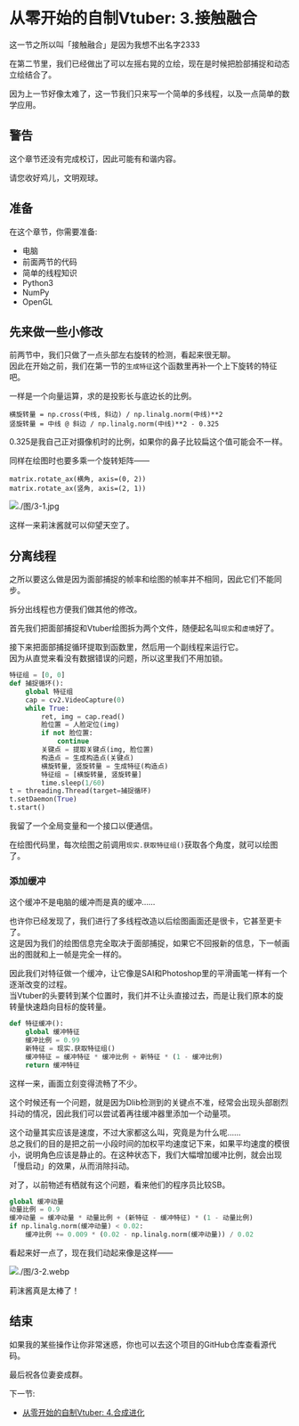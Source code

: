 # 从零开始的自制Vtuber: 3.接触融合

这一节之所以叫「接触融合」是因为我想不出名字2333

在第二节里，我们已经做出了可以左摇右晃的立绘，现在是时候把脸部捕捉和动态立绘结合了。

因为上一节好像太难了，这一节我们只来写一个简单的多线程，以及一点简单的数学应用。


## 警告

这个章节还没有完成校订，因此可能有和谐内容。

请您收好鸡儿，文明观球。


## 准备

在这个章节，你需要准备: 

+ 电脑
+ 前面两节的代码
+ 简单的线程知识
+ Python3
+ NumPy
+ OpenGL


## 先来做一些小修改

前两节中，我们只做了一点头部左右旋转的检测，看起来很无聊。  
因此在开始之前，我们在第一节的`生成特征`这个函数里再补一个上下旋转的特征吧。

一样是一个向量运算，求的是投影长与底边长的比例。

```
横旋转量 = np.cross(中线, 斜边) / np.linalg.norm(中线)**2
竖旋转量 = 中线 @ 斜边 / np.linalg.norm(中线)**2 - 0.325
```

0.325是我自己正对摄像机时的比例，如果你的鼻子比较扁这个值可能会不一样。

同样在绘图时也要多乘一个旋转矩阵——

```
matrix.rotate_ax(横角, axis=(0, 2))
matrix.rotate_ax(竖角, axis=(2, 1))
```

![./图/3-1.jpg](./图/3-1.jpg)

这样一来莉沫酱就可以仰望天空了。


## 分离线程

之所以要这么做是因为面部捕捉的帧率和绘图的帧率并不相同，因此它们不能同步。

拆分出线程也方便我们做其他的修改。

首先我们把面部捕捉和Vtuber绘图拆为两个文件，随便起名叫`现实`和`虚境`好了。

接下来把面部捕捉循环提取到函数里，然后用一个副线程来运行它。  
因为从直觉来看没有数据错误的问题，所以这里我们不用加锁。

```python
特征组 = [0, 0]
def 捕捉循环(): 
    global 特征组
    cap = cv2.VideoCapture(0)
    while True:
        ret, img = cap.read()
        脸位置 = 人脸定位(img)
        if not 脸位置:
            continue
        关键点 = 提取关键点(img, 脸位置)
        构造点 = 生成构造点(关键点)
        横旋转量, 竖旋转量 = 生成特征(构造点)
        特征组 = [横旋转量, 竖旋转量]
        time.sleep(1/60)
t = threading.Thread(target=捕捉循环)
t.setDaemon(True)
t.start()
```

我留了一个全局变量和一个接口以便通信。

在绘图代码里，每次绘图之前调用`现实.获取特征组()`获取各个角度，就可以绘图了。


### 添加缓冲

这个缓冲不是电脑的缓冲而是真的缓冲……

也许你已经发现了，我们进行了多线程改造以后绘图画面还是很卡，它甚至更卡了。  
这是因为我们的绘图信息完全取决于面部捕捉，如果它不回报新的信息，下一帧画出的图就和上一帧是完全一样的。

因此我们对特征做一个缓冲，让它像是SAI和Photoshop里的平滑画笔一样有一个逐渐改变的过程。  
当Vtuber的头要转到某个位置时，我们并不让头直接过去，而是让我们原本的旋转量快速趋向目标的旋转量。

```python
def 特征缓冲():
    global 缓冲特征
    缓冲比例 = 0.99
    新特征 = 现实.获取特征组()
    缓冲特征 = 缓冲特征 * 缓冲比例 + 新特征 * (1 - 缓冲比例)
    return 缓冲特征
```

这样一来，画面立刻变得流畅了不少。

这个时候还有一个问题，就是因为Dlib检测到的关键点不准，经常会出现头部剧烈抖动的情况，因此我们可以尝试着再往缓冲器里添加一个动量项。

这个动量其实应该是速度，不过大家都这么叫，究竟是为什么呢……  
总之我们的目的是把之前一小段时间的加权平均速度记下来，如果平均速度的模很小，说明角色应该是静止的。在这种状态下，我们大幅增加缓冲比例，就会出现「慢启动」的效果，从而消除抖动。

对了，以前物述有栖就有这个问题，看来他们的程序员比较SB。

```python
global 缓冲动量
动量比例 = 0.9
缓冲动量 = 缓冲动量 * 动量比例 + (新特征 - 缓冲特征) * (1 - 动量比例)
if np.linalg.norm(缓冲动量) < 0.02:
    缓冲比例 += 0.009 * (0.02 - np.linalg.norm(缓冲动量)) / 0.02
```

看起来好一点了，现在我们动起来像是这样——

![./图/3-2.webp](./图/3-2.webp)

莉沫酱真是太棒了！

## 结束

如果我的某些操作让你非常迷惑，你也可以去这个项目的GitHub仓库查看源代码。

最后祝各位妻妾成群。

下一节: 
+ [从零开始的自制Vtuber: 4.合成进化](4.md)
